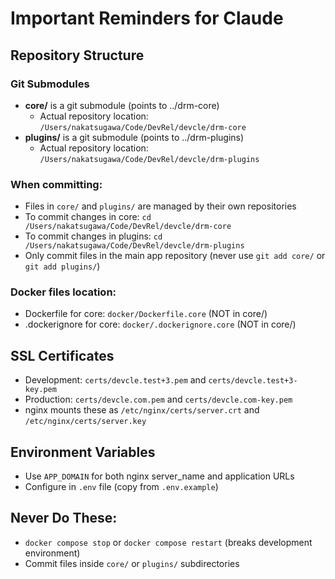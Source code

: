 # Important Reminders for Claude

## Repository Structure

### Git Submodules
- **core/** is a git submodule (points to ../drm-core)
  - Actual repository location: `/Users/nakatsugawa/Code/DevRel/devcle/drm-core`
- **plugins/** is a git submodule (points to ../drm-plugins)
  - Actual repository location: `/Users/nakatsugawa/Code/DevRel/devcle/drm-plugins`

### When committing:
- Files in `core/` and `plugins/` are managed by their own repositories
- To commit changes in core: `cd /Users/nakatsugawa/Code/DevRel/devcle/drm-core`
- To commit changes in plugins: `cd /Users/nakatsugawa/Code/DevRel/devcle/drm-plugins`
- Only commit files in the main app repository (never use `git add core/` or `git add plugins/`)

### Docker files location:
- Dockerfile for core: `docker/Dockerfile.core` (NOT in core/)
- .dockerignore for core: `docker/.dockerignore.core` (NOT in core/)

## SSL Certificates
- Development: `certs/devcle.test+3.pem` and `certs/devcle.test+3-key.pem`
- Production: `certs/devcle.com.pem` and `certs/devcle.com-key.pem`
- nginx mounts these as `/etc/nginx/certs/server.crt` and `/etc/nginx/certs/server.key`

## Environment Variables
- Use `APP_DOMAIN` for both nginx server_name and application URLs
- Configure in `.env` file (copy from `.env.example`)

## Never Do These:
- `docker compose stop` or `docker compose restart` (breaks development environment)
- Commit files inside `core/` or `plugins/` subdirectories
